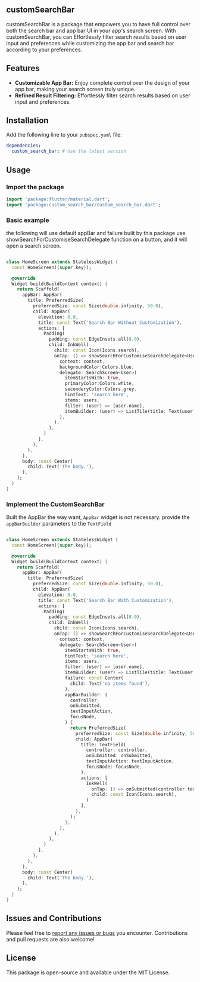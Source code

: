 ## customSearchBar

customSearchBar is a package that empowers you to have full control over both the search bar and app bar UI in your app's search screen. With customSearchBar, you can Effortlessly filter search results based on user input and preferences while customizing the app bar and search bar according to your preferences.

## Features

- **Customizable App Bar:** Enjoy complete control over the design of your app bar, making your search screen truly unique.
- **Refined Result Filtering:** Effortlessly filter search results based on user input and preferences.

## Installation

Add the following line to your `pubspec.yaml` file:

```yaml
dependencies:
  custom_search_bar: # Use the latest version
```

## Usage

### Import the package

```dart
import 'package:flutter/material.dart';
import 'package:custom_search_bar/custom_search_bar.dart';
```

### Basic example

the following will use default appBar and failure built by this package
use showSearchForCustomiseSearchDelegate function on a button, and it will open a search screen.

```dart

class HomeScreen extends StatelessWidget {
  const HomeScreen({super.key});

  @override
  Widget build(BuildContext context) {
    return Scaffold(
      appBar: AppBar(
        title: PreferredSize(
          preferredSize: const Size(double.infinity, 50.0),
          child: AppBar(
            elevation: 0.0,
            title: const Text('Search Bar Without Customization'),
            actions: [
              Padding(
                padding: const EdgeInsets.all(8.0),
                child: InkWell(
                  child: const Icon(Icons.search),
                  onTap: () => showSearchForCustomiseSearchDelegate<User>(
                    context: context,
                    backgroundColor:Colors.blue,
                    delegate: SearchScreen<User>(
                      itemStartsWith: true,
                      primaryColor:Colors.white,
                      seconderyColor:Colors.grey,
                      hintText: 'search here',
                      items: users,
                      filter: (user) => [user.name],
                      itemBuilder: (user) => ListTile(title: Text(user)),
                    ),
                  ),
                ),
              )
            ],
          ),
        ),
      ),
      body: const Center(
        child: Text('The body.'),
      ),
    );
  }
}

```

### Implement the CustomSearchBar

Built the AppBar the way want, `AppBar` widget is not necessary.
provide the `appBarBuilder` parameters to the `TextField`

```dart

class HomeScreen extends StatelessWidget {
  const HomeScreen({super.key});

  @override
  Widget build(BuildContext context) {
    return Scaffold(
      appBar: AppBar(
        title: PreferredSize(
          preferredSize: const Size(double.infinity, 50.0),
          child: AppBar(
            elevation: 0.0,
            title: const Text('Search Bar With Customization'),
            actions: [
              Padding(
                padding: const EdgeInsets.all(8.0),
                child: InkWell(
                  child: const Icon(Icons.search),
                  onTap: () => showSearchForCustomiseSearchDelegate<User>(
                    context: context,
                    delegate: SearchScreen<User>(
                      itemStartsWith: true,
                      hintText: 'search here',
                      items: users,
                      filter: (user) => [user.name],
                      itemBuilder: (user) => ListTile(title: Text(user.name)),
                      failure: const Center(
                        child: Text('no items found'),
                      ),
                      appBarBuilder: (
                        controller,
                        onSubmitted,
                        textInputAction,
                        focusNode,
                      ) {
                        return PreferredSize(
                          preferredSize: const Size(double.infinity, 50),
                          child: AppBar(
                            title: TextField(
                              controller: controller,
                              onSubmitted: onSubmitted,
                              textInputAction: textInputAction,
                              focusNode: focusNode,
                            ),
                            actions: [
                              InkWell(
                                onTap: () => onSubmitted(controller.text),
                                child: const Icon(Icons.search),
                              )
                            ],
                          ),
                        );
                      },
                    ),
                  ),
                ),
              )
            ],
          ),
        ),
      ),
      body: const Center(
        child: Text('The body.'),
      ),
    );
  }
}
```

## Issues and Contributions

Please feel free to [report any issues or bugs](https://github.com/safvan-husain/custom_search_bar/issues) you encounter. Contributions and pull requests are also welcome!

## License

This package is open-source and available under the MIT License.

```

```

```

```
